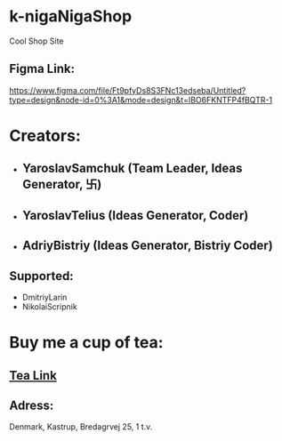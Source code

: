 # k-nigaNigaShop
Cool Shop Site

## Figma Link:
https://www.figma.com/file/Ft9pfyDs8S3FNc13edseba/Untitled?type=design&node-id=0%3A1&mode=design&t=IBO6FKNTFP4fBQTR-1

# Creators:
- ## YaroslavSamchuk (Team Leader, Ideas Generator, 卐)
- ## YaroslavTelius (Ideas Generator, Coder)
- ## AdriyBistriy (Ideas Generator, Bistriy Coder)

## Supported:
- DmitriyLarin
- NikolaiScripnik

# Buy me a cup of tea:
## [Tea Link](https://www.elgiganten.dk/product/gaming/gaming-pc/stationar-gaming-computer/pcspecialist-core-200-r5-5165123050-stationar-gaming-computer/636241?srsltid=AfmBOooOzRf_H7azM7VS8NCcFq9OWJSFpuThKDIYoUeebtXpwXaN8an7K0s)

## Adress:
Denmark, Kastrup, Bredagrvej 25, 1 t.v.
